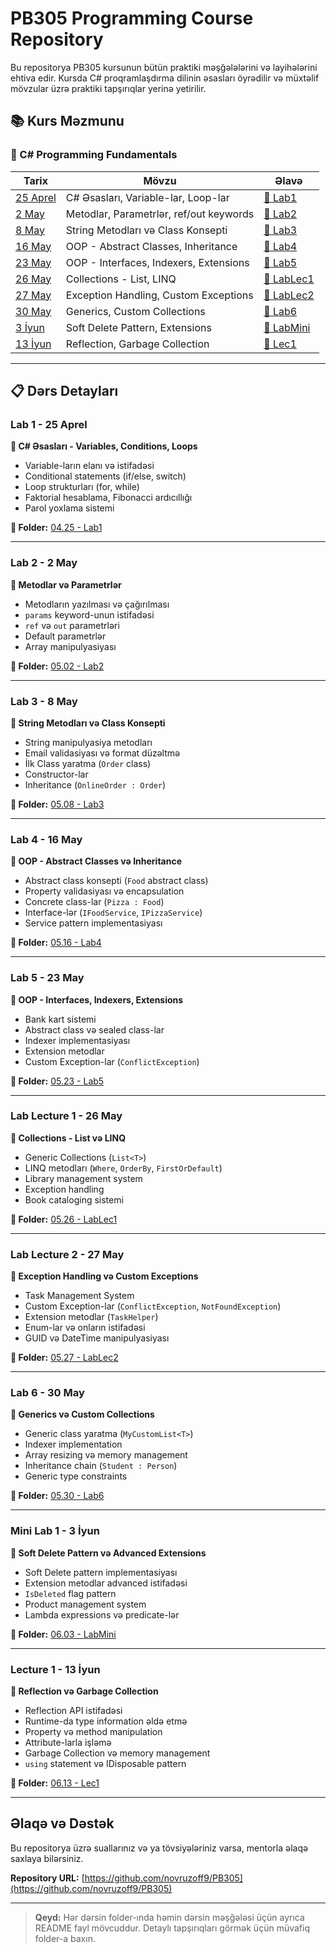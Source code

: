 # PB305 Programming Course Repository

Bu repositorya PB305 kursunun bütün praktiki məşğələlərini və layihələrini ehtiva edir. Kursda C# proqramlaşdırma dilinin əsasları öyrədilir və müxtəlif mövzular üzrə praktiki tapşırıqlar yerinə yetirilir.

## 📚 Kurs Məzmunu

### 🔹 C# Programming Fundamentals

| Tarix | Mövzu | Əlavə |
|-------|--------|-------|
| [25 Aprel](#lab-1---25-aprel) | C# Əsasları, Variable-lar, Loop-lar | [📁 Lab1](./04.25%20-%20Lab1) |
| [2 May](#lab-2---2-may) | Metodlar, Parametrlər, ref/out keywords | [📁 Lab2](./05.02%20-%20Lab2) |
| [8 May](#lab-3---8-may) | String Metodları və Class Konsepti | [📁 Lab3](./05.08%20-%20Lab3) |
| [16 May](#lab-4---16-may) | OOP - Abstract Classes, Inheritance | [📁 Lab4](./05.16%20-%20Lab4) |
| [23 May](#lab-5---23-may) | OOP - Interfaces, Indexers, Extensions | [📁 Lab5](./05.23%20-%20Lab5) |
| [26 May](#lab-lecture-1---26-may) | Collections - List, LINQ | [📁 LabLec1](./05.26%20-%20LabLec1) |
| [27 May](#lab-lecture-2---27-may) | Exception Handling, Custom Exceptions | [📁 LabLec2](./05.27%20-%20LabLec2) |
| [30 May](#lab-6---30-may) | Generics, Custom Collections | [📁 Lab6](./05.30%20-%20Lab6) |
| [3 İyun](#mini-lab-1---3-iyun) | Soft Delete Pattern, Extensions | [📁 LabMini](./06.03%20-%20LabMini) |
| [13 İyun](#lecture-1---13-iyun) | Reflection, Garbage Collection | [📁 Lec1](./06.13%20-%20Lec1) |

---

## 📋 Dərs Detayları

### Lab 1 - 25 Aprel
**📖 C# Əsasları - Variables, Conditions, Loops**
- Variable-ların elanı və istifadəsi
- Conditional statements (if/else, switch)
- Loop strukturları (for, while)
- Faktorial hesablama, Fibonacci ardıcıllığı
- Parol yoxlama sistemi

**🔗 Folder:** [04.25 - Lab1](./04.25%20-%20Lab1)

---

### Lab 2 - 2 May
**📖 Metodlar və Parametrlər**
- Metodların yazılması və çağırılması
- `params` keyword-unun istifadəsi
- `ref` və `out` parametrləri
- Default parametrlər
- Array manipulyasiyası

**🔗 Folder:** [05.02 - Lab2](./05.02%20-%20Lab2)

---

### Lab 3 - 8 May
**📖 String Metodları və Class Konsepti**
- String manipulyasiya metodları
- Email validasiyası və format düzəltmə
- İlk Class yaratma (`Order` class)
- Constructor-lar
- Inheritance (`OnlineOrder : Order`)

**🔗 Folder:** [05.08 - Lab3](./05.08%20-%20Lab3)

---

### Lab 4 - 16 May
**📖 OOP - Abstract Classes və Inheritance**
- Abstract class konsepti (`Food` abstract class)
- Property validasiyası və encapsulation
- Concrete class-lar (`Pizza : Food`)
- Interface-lər (`IFoodService`, `IPizzaService`)
- Service pattern implementasiyası

**🔗 Folder:** [05.16 - Lab4](./05.16%20-%20Lab4)

---

### Lab 5 - 23 May
**📖 OOP - Interfaces, Indexers, Extensions**
- Bank kart sistemi
- Abstract class və sealed class-lar
- Indexer implementasiyası
- Extension metodlar
- Custom Exception-lar (`ConflictException`)

**🔗 Folder:** [05.23 - Lab5](./05.23%20-%20Lab5)

---

### Lab Lecture 1 - 26 May
**📖 Collections - List və LINQ**
- Generic Collections (`List<T>`)
- LINQ metodları (`Where`, `OrderBy`, `FirstOrDefault`)
- Library management system
- Exception handling
- Book cataloging sistemi

**🔗 Folder:** [05.26 - LabLec1](./05.26%20-%20LabLec1)

---

### Lab Lecture 2 - 27 May
**📖 Exception Handling və Custom Exceptions**
- Task Management System
- Custom Exception-lar (`ConflictException`, `NotFoundException`)
- Extension metodlar (`TaskHelper`)
- Enum-lar və onların istifadəsi
- GUID və DateTime manipulyasiyası

**🔗 Folder:** [05.27 - LabLec2](./05.27%20-%20LabLec2)

---

### Lab 6 - 30 May
**📖 Generics və Custom Collections**
- Generic class yaratma (`MyCustomList<T>`)
- Indexer implementation
- Array resizing və memory management
- Inheritance chain (`Student : Person`)
- Generic type constraints

**🔗 Folder:** [05.30 - Lab6](./05.30%20-%20Lab6)

---

### Mini Lab 1 - 3 İyun
**📖 Soft Delete Pattern və Advanced Extensions**
- Soft Delete pattern implementasiyası
- Extension metodlar advanced istifadəsi
- `IsDeleted` flag pattern
- Product management system
- Lambda expressions və predicate-lər

**🔗 Folder:** [06.03 - LabMini](./06.03%20-%20LabMini)

---

### Lecture 1 - 13 İyun
**📖 Reflection və Garbage Collection**
- Reflection API istifadəsi
- Runtime-da type information əldə etmə
- Property və method manipulation
- Attribute-larla işləmə
- Garbage Collection və memory management
- `using` statement və IDisposable pattern

**🔗 Folder:** [06.13 - Lec1](./06.13%20-%20Lec1)

---

##  Əlaqə və Dəstək

Bu repositorya üzrə suallarınız və ya tövsiyələriniz varsa, mentorla əlaqə saxlaya bilərsiniz.

**Repository URL:** [https://github.com/novruzoff9/PB305](https://github.com/novruzoff9/PB305)

---

> **Qeyd:** Hər dərsin folder-ında həmin dərsin məşğələsi üçün ayrıca README fayl mövcuddur. Detaylı tapşırıqları görmək üçün müvafiq folder-a baxın.